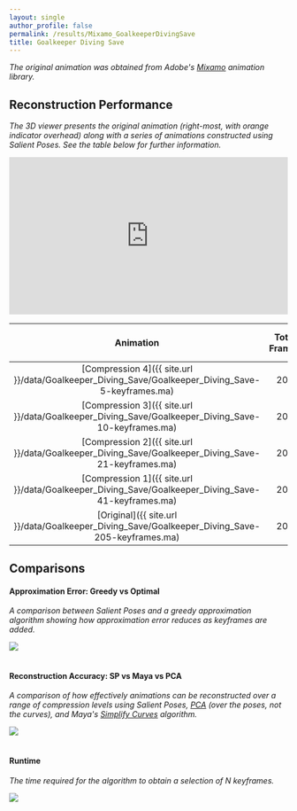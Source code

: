 ```yaml
---
layout: single
author_profile: false
permalink: /results/Mixamo_GoalkeeperDivingSave
title: Goalkeeper Diving Save
---
```


*The original animation was obtained from Adobe's [Mixamo](https://www.mixamo.com/) animation
library.*



## Reconstruction Performance 

*The 3D viewer presents the original animation
(right-most, with orange indicator overhead)
along with a series of animations
constructed using Salient Poses.
See the table below for further information.*

<div style="position:relative;padding-bottom:56.25%;"><iframe src="https://moveshelf.com/embed/TW9jYXBDbGlwV-JZW9HzQUyM4Vfu8YRQdA" style="position:absolute;top:0;left:0;width:100%;height:100%;" scrolling="no" frameborder="0" allowfullscreen allow="vr"></iframe></div>

<!-- [![Error Curves (image)]({{ site.url }}/data/Goalkeeper_Diving_Save/error-curves.png)]({{ site.url }}/data/Goalkeeper_Diving_Save/error-curves.pdf) -->

| Animation                                                                                             | Total Frames | Keyframes     | Compression   | Maximum Error (mm) | Average Error (mm) |
|:-----------------------------------------------------------------------------------------------------:|:------------:|:-------------:|:-------------:|:------------------:|:------------------:|
| [Compression 4]({{ site.url }}/data/Goalkeeper_Diving_Save/Goalkeeper_Diving_Save-5-keyframes.ma)     | 205          |   5           | 97.03%        | 557.41             | 201.92             |
| [Compression 3]({{ site.url }}/data/Goalkeeper_Diving_Save/Goalkeeper_Diving_Save-10-keyframes.ma)    | 205          |  10           | 95.05%        | 119.82             |  52.47             |
| [Compression 2]({{ site.url }}/data/Goalkeeper_Diving_Save/Goalkeeper_Diving_Save-21-keyframes.ma)    | 205          |  21           | 90.10%        |  68.08             |  12.77             |
| [Compression 1]({{ site.url }}/data/Goalkeeper_Diving_Save/Goalkeeper_Diving_Save-41-keyframes.ma)    | 205          |  41           | 80.20%        |  38.78             |   3.19             |
| [Original]({{ site.url }}/data/Goalkeeper_Diving_Save/Goalkeeper_Diving_Save-205-keyframes.ma)        | 205          | 205           | 00.00%        |   0.00             |   0.00             |




## Comparisons

#### Approximation Error: Greedy vs Optimal 

*A comparison between Salient Poses and a
greedy approximation algorithm
showing how approximation error reduces as
keyframes are added.*

<div class="results-image">
    <a href="{{ site.url }}/data/Goalkeeper_Diving_Save/approximation.pdf">
        <img src="{{ site.url }}/data/Goalkeeper_Diving_Save/approximation.png">
    </a>
</div>

<br/>

#### Reconstruction Accuracy: SP vs Maya vs PCA

*A comparison of
how effectively animations can
be reconstructed over a range of compression levels
using 
Salient Poses,
[PCA](https://en.wikipedia.org/wiki/Principal_component_analysis)
(over the poses, not the curves), and 
Maya's [Simplify Curves](https://knowledge.autodesk.com/support/maya/learn-explore/caas/CloudHelp/cloudhelp/2018/ENU/Maya-Animation/files/GUID-4CF93211-0E3B-4B0D-9C1D-1E164C9DFFEE-htm.html)
algorithm.*

<div class="results-image">
    <a href="{{ site.url }}/data/Goalkeeper_Diving_Save/compression.pdf">
        <img src="{{ site.url }}/data/Goalkeeper_Diving_Save/compression.png">
    </a>
</div>

<br/>

#### Runtime

*The time required for the algorithm
to obtain a selection of N keyframes.*

<div class="results-image">
    <a href="{{ site.url }}/data/Goalkeeper_Diving_Save/runtime.pdf">
        <img src="{{ site.url }}/data/Goalkeeper_Diving_Save/runtime.png">
    </a>
</div>